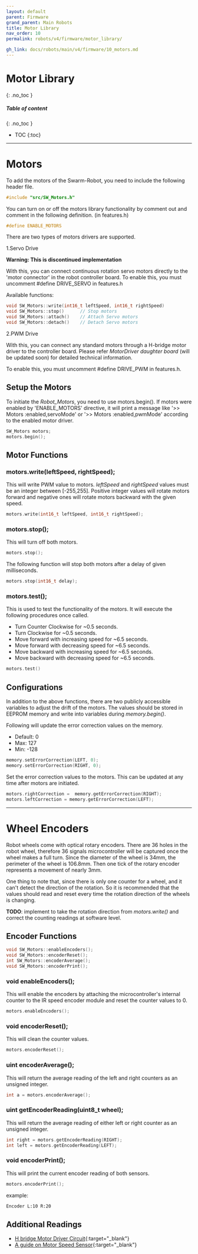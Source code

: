 ```yaml
---
layout: default
parent: Firmware
grand_parent: Main Robots
title: Motor Library
nav_order: 10
permalink: robots/v4/firmware/motor_library/

gh_link: docs/robots/main/v4/firmware/10_motors.md
---
```


# Motor Library
{: .no_toc }

##### Table of content
{: .no_toc }
- TOC
{:toc}

----
# Motors

To add the motors of the Swarm-Robot, you need to include the following header file.

```cpp
#include "src/SW_Motors.h"
```

You can turn on or off the motors library functionality by comment out and comment in the following definition. (in features.h)

```cpp
#define ENABLE_MOTORS
```

There are two types of motors drivers are supported.

1.Servo Drive

**Warning: This is discontinued implementation**

With this, you can connect continuous rotation servo motors directly to the 'motor connector' in the robot controller board. To enable this, you must uncomment #define DRIVE_SERVO in features.h

Available functions:
```cpp
void SW_Motors::write(int16_t leftSpeed, int16_t rightSpeed)
void SW_Motors::stop()		// Stop motors
void SW_Motors::attach()   	// Attach Servo motors
void SW_Motors::detach()   	// Detach Servo motors
```

2.PWM Drive

With this, you can connect any standard motors through a H-bridge motor driver to the controller board. Please refer *MotorDriver daughter board* (will be updated soon) for detailed technical information.

To enable this, you must uncomment #define DRIVE_PWM in features.h.

## Setup the Motors

To initiate the *Robot_Motors*, you need to use motors.begin(). If motors were enabled by 'ENABLE_MOTORS' directive, it will print a message like '>> Motors  :enabled,servoMode' or '>> Motors  :enabled,pwmMode' according to the enabled motor driver.

```cpp
SW_Motors motors;
motors.begin();
```

## Motor Functions

### motors.write(leftSpeed, rightSpeed);

This will write PWM value to motors. *leftSpeed* and *rightSpeed* values must be an integer between [-255,255].
Positive integer values will rotate motors forward and negative ones will rotate motors backward with the given speed.

```cpp
motors.write(int16_t leftSpeed, int16_t rightSpeed);
```

### motors.stop();

This will turn off both motors.

```cpp
motors.stop();
```

The following function will stop both motors after a delay of given milliseconds.

```cpp
motors.stop(int16_t delay);
```

### motors.test();

This is used to test the functionality of the motors. It will execute the following procedures once called.
- Turn Counter Clockwise for ~0.5 seconds.
- Turn Clockwise for ~0.5 seconds.
- Move forward with increasing speed for ~6.5 seconds.
- Move forward with decreasing speed for ~6.5 seconds.
- Move backward with increasing speed for ~6.5 seconds.
- Move backward with decreasing speed for ~6.5 seconds.

```cpp
motors.test()
```

## Configurations

In addition to the above functions, there are two publicly accessible variables to adjust the drift of the motors.
The values should be stored in EEPROM memory and write into variables during *memory.begin()*.

Following will update the error correction values on the memory.
- Default: 0
- Max: 127
- Min: -128

```cpp
memory.setErrorCorrection(LEFT, 0);
memory.setErrorCorrection(RIGHT, 0);
```

Set the error correction values to the motors. This can be updated at any time after motors are initiated.
```cpp
motors.rightCorrection =  memory.getErrorCorrection(RIGHT);
motors.leftCorrection = memory.getErrorCorrection(LEFT);

```


----
# Wheel Encoders

Robot wheels come with optical rotary encoders. There are 36 holes in the robot wheel, therefore 36 signals microcontroller will be captured once the wheel makes a full turn. Since the diameter of the wheel is 34mm, the perimeter of the wheel is 106.8mm. Then one tick of the rotary encoder represents a movement of nearly 3mm.

One thing to note that, since there is only one counter for a wheel, and it can't detect the direction of the rotation. So it is recommended that the values should read and reset every time the rotation direction of the wheels is changing.

**TODO**: implement to take the rotation direction from *motors.write()* and correct the counting readings at software level.

## Encoder Functions

```cpp
void SW_Motors::enableEncoders();
void SW_Motors::encoderReset();
int SW_Motors::encoderAverage();
void SW_Motors::encoderPrint();
```

### void enableEncoders();

This will enable the encoders by attaching the microcontroller's internal counter to the IR speed encoder module and reset the counter values to 0.

```cpp
motors.enableEncoders();
```

### void encoderReset();

This will clean the counter values.

```cpp
motors.encoderReset();
```

### uint encoderAverage();

This will return the average reading of the left and right counters as an unsigned integer.

```cpp
int a = motors.encoderAverage();
```

### uint getEncoderReading(uint8_t wheel);

This will return the average reading of either left or right counter as an unsigned integer.

```cpp
int right = motors.getEncoderReading(RIGHT);
int left = motors.getEncoderReading(LEFT);
```

### void encoderPrint();

This will print the current encoder reading of both sensors.

```cpp
motors.encoderPrint();
```
example:
```bash
Encoder L:10 R:20
```


## Additional Readings

- [H bridge Motor Driver Circuit](https://www.circuitstoday.com/h-bridge-motor-driver-circuit){:target="_blank"}
- [A guide on Motor Speed Sensor](https://www.teachmemicro.com/lm393-ir-module-motor-speed-sensor/){:target="_blank"}
